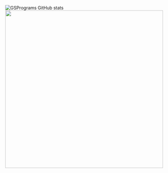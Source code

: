 ![GSPrograms GitHub stats](https://github-readme-stats.vercel.app/api?username=GSPrograms&theme=rose&show_icons=true)
<img src="https://github-readme-stats.vercel.app/api/top-langs/?username=GSPrograms&size_weight=1.5&count_weight=0.5" width="500">
